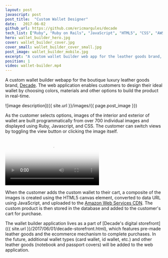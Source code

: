 ```yaml
---
layout: post
javascript: post
post_title:  "Custom Wallet Designer"
date:   2017-06-02
github_url: https://github.com/ericmargules/decade
tech_list: ["Ruby", "Ruby on Rails", "JavaScript", "HTML5", "CSS", "AWS"]
hero: wallet_builder_hero.jpg
cover: wallet_builder_cover.jpg
cover_small: wallet_builder_cover_small.jpg
post_image: wallet_builder_mobile.jpg
excerpt: "A custom wallet builder web app for the leather goods brand, Decade, allows customers to design and purchase their own leather goods by building a composite image based on the customer's choice of materials and options."
position: 1
video: wallet-builder.mp4
---
```


A custom wallet builder webapp for the boutique luxury leather goods brand, [Decade](http://decadeleather.herokuapp.com). The web application enables customers to design their ideal wallet by choosing colors, materials and other options to build the product in real-time. 

![image description]({{ site.url }}/images/{{ page.post_image }})

As the customer selects options, images of the interior and exterior of wallet are built programmatically from over 700 individual images and displayed using Ruby, Javascript, and CSS. The customer can switch views by toggling the view button or clicking the image itself.

<video class="post_video" poster="{{ site.url }}/images/{{ page.hero }}" controls>
	<source src="{{ site.url }}/videos/{{ page.video }}" type="video/mp4">
	Your browser does not support the video tag.
</video>

When the customer adds the custom wallet to their cart, a composite of the images is created using the HTML5 canvas element, converted to data URL using JavaScript, and uploaded to the [Amazon Web Services CDN](https://aws.amazon.com/). The custom product is then stored in the database and added to the customer's cart for purchase.

The wallet builder application lives as a part of [Decade's digital storefront]({{ site.url }}/2017/06/01/decade-storefront.html), which features pre-made leather goods and the ecommerce mechanism to complete purchases. In the future, additional wallet types (card wallet, id wallet, etc.) and other leather goods (notebook and passport covers) will be added to the web application.